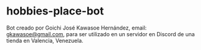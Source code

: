 # hobbies-place-bot

Bot creado por Goichi José Kawasoe Hernández, email: gkawasoe@gmail.com, para ser utilizado en un servidor en Discord de una tienda en Valencia, Venezuela.
